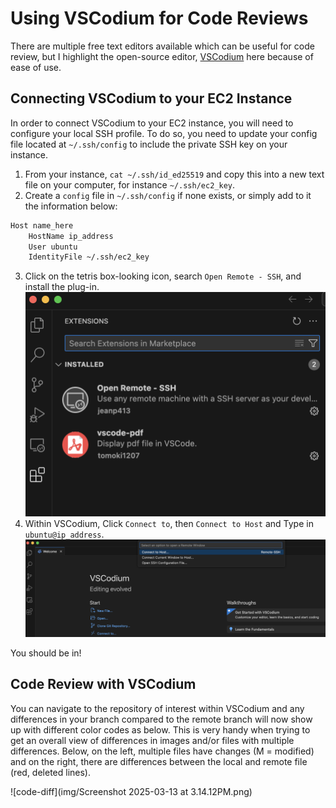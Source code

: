 # Using VSCodium for Code Reviews 

There are multiple free text editors available which can be useful for code review, but I highlight the open-source editor, [VSCodium](https://vscodium.com/) here because of ease of use.

## Connecting VSCodium to your EC2 Instance

In order to connect VSCodium to your EC2 instance, you will need to configure your local SSH profile.
To do so, you need to update your config file located at `~/.ssh/config` to include the private SSH key on your instance.

1. From your instance, `cat ~/.ssh/id_ed25519` and copy this into a new text file on your computer, for instance `~/.ssh/ec2_key`.
2. Create a `config` file in `~/.ssh/config` if none exists, or simply add to it the information below:
```bash
Host name_here
    HostName ip_address
    User ubuntu
    IdentityFile ~/.ssh/ec2_key
```
3. Click on the tetris box-looking icon, search `Open Remote - SSH`, and install the plug-in.
    ![open-ssh](img/open-ssh.png)
4. Within VSCodium, Click `Connect to`, then `Connect to Host` and Type in `ubuntu@ip_address`.
    ![connect](img/vscodium-connect.png)

You should be in!

## Code Review with VSCodium

You can navigate to the repository of interest within VSCodium and any differences in your branch compared to the remote branch will now show up with different color codes as below.
This is very handy when trying to get an overall view of differences in images and/or files with multiple differences.
Below, on the left, multiple files have changes (M = modified) and on the right, there are differences between the local and remote file (red, deleted lines).

![code-diff](img/Screenshot 2025-03-13 at 3.14.12PM.png)